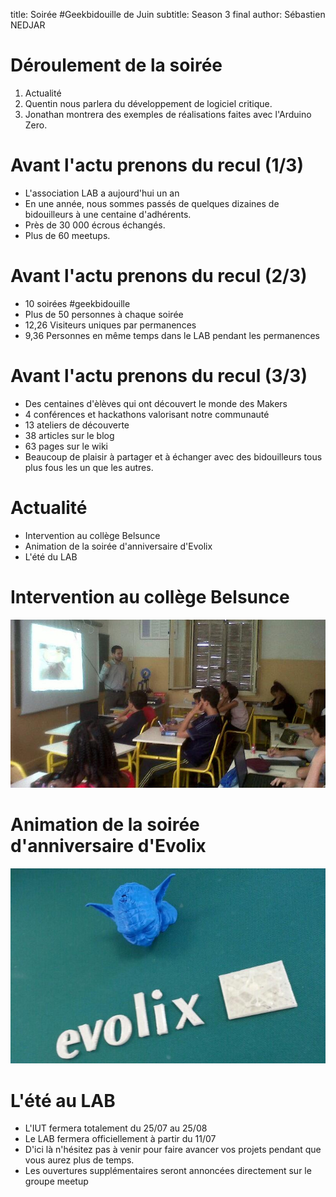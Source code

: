 title: Soirée #Geekbidouille de Juin
subtitle: Season 3 final
author: Sébastien NEDJAR

# Déroulement de la soirée
1. Actualité
2. Quentin nous parlera du développement de logiciel critique.
2. Jonathan montrera des exemples de réalisations faites avec l'Arduino Zero.

# Avant l'actu prenons du recul (1/3)
- L'association LAB a aujourd'hui un an
- En une année, nous sommes passés de quelques dizaines de bidouilleurs à une centaine d'adhérents.
- Près de 30 000 écrous échangés.
- Plus de 60 meetups.

# Avant l'actu prenons du recul (2/3)
- 10 soirées #geekbidouille
- Plus de 50 personnes à chaque soirée
- 12,26 Visiteurs uniques par permanences
- 9,36 Personnes en même temps dans le LAB pendant les permanences

# Avant l'actu prenons du recul (3/3)
- Des centaines d'èlèves qui ont découvert le monde des Makers
- 4 conférences et hackathons valorisant notre communauté
- 13 ateliers de découverte
- 38 articles sur le blog
- 63 pages sur le wiki
- Beaucoup de plaisir à partager et à échanger avec des bidouilleurs tous plus fous les un que les autres. 


# Actualité 
- Intervention au collège Belsunce
- Animation de la soirée d'anniversaire d'Evolix
- L'été du LAB

# Intervention au collège Belsunce
![Belsunce](Belsunce.jpg)

# Animation de la soirée d'anniversaire d'Evolix
![](evolix.jpg)

# L'été au LAB
- L'IUT fermera totalement du 25/07 au 25/08
- Le LAB fermera officiellement à partir du 11/07
- D'ici là n'hésitez pas à venir pour faire avancer vos projets pendant que vous aurez plus de temps.
- Les ouvertures supplémentaires seront annoncées directement sur le groupe meetup


